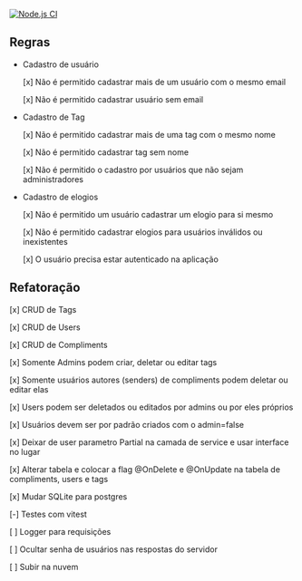 [![Node.js CI](https://github.com/dan-santos/valoriza/actions/workflows/node.js.yml/badge.svg)](https://github.com/dan-santos/valoriza/actions/workflows/node.js.yml)
## Regras
- Cadastro de usuário

  [x] Não é permitido cadastrar mais de um usuário com o mesmo email

  [x] Não é permitido cadastrar usuário sem email

- Cadastro de Tag
  
  [x] Não é permitido cadastrar mais de uma tag com o mesmo nome

  [x] Não é permitido cadastrar tag sem nome

  [x] Não é permitido o cadastro por usuários que não sejam administradores

- Cadastro de elogios

  [x] Não é permitido um usuário cadastrar um elogio para si mesmo

  [x] Não é permitido cadastrar elogios para usuários inválidos ou inexistentes

  [x] O usuário precisa estar autenticado na aplicação

## Refatoração
  
  [x] CRUD de Tags

  [x] CRUD de Users

  [x] CRUD de Compliments

  [x] Somente Admins podem criar, deletar ou editar tags

  [x] Somente usuários autores (senders) de compliments podem deletar ou editar elas

  [x] Users podem ser deletados ou editados por admins ou por eles próprios

  [x] Usuários devem ser por padrão criados com o admin=false

  [x] Deixar de user parametro Partial<T> na camada de service e usar interface no lugar

  [x] Alterar tabela e colocar a flag @OnDelete e @OnUpdate na tabela de compliments, users e tags

  [x] Mudar SQLite para postgres
  
  [-] Testes com vitest

  [ ] Logger para requisições

  [ ] Ocultar senha de usuários nas respostas do servidor

  [ ] Subir na nuvem
